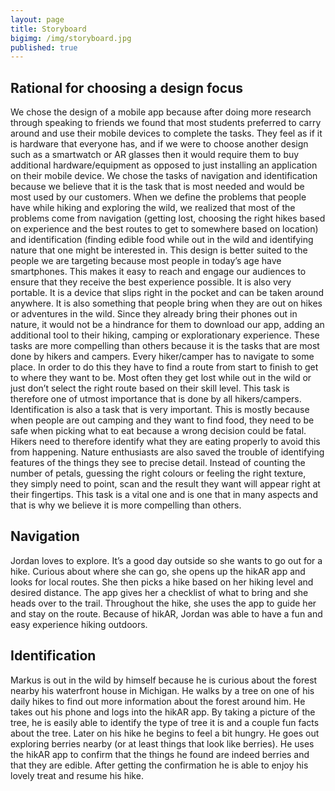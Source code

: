 ```yaml
---
layout: page
title: Storyboard
bigimg: /img/storyboard.jpg
published: true
---
```


## Rational for choosing a design focus

We chose the design of a mobile app because after doing more research through speaking to friends we found that most students preferred to carry around and use their mobile devices to complete the tasks. They feel as if it is hardware that everyone has, and if we were to choose another design such as a smartwatch or AR glasses then it would require them to buy additional hardware/equipment as opposed to just installing an application on their mobile device. We chose the tasks of navigation and identification because we believe that it is the task that is most needed and would be most used by our customers. When we define the problems that people have while hiking and exploring the wild, we realized that most of the problems come from navigation (getting lost, choosing the right hikes based on experience and the best routes to get to somewhere based on location) and identification (finding edible food while out in the wild and identifying nature that one might be interested in. This design is better suited to the people we are targeting because most people in today’s age have smartphones. This makes it easy to reach and engage our audiences to ensure that they receive the best experience possible. It is also very portable. It is a device that slips right in the pocket and can be taken around anywhere. It is also something that people bring when they are out on hikes or adventures in the wild. Since they already bring their phones out in nature, it would not be a hindrance for them to download our app, adding an additional tool to their hiking, camping or explorationary experience. These tasks are more compelling than others because it is the tasks that are most done by hikers and campers. Every hiker/camper has to navigate to some place. In order to do this they have to find a route from start to finish to get to where they want to be. Most often they get lost while out in the wild or just don’t select the right route based on their skill level. This task is therefore one of utmost importance that is done by all hikers/campers. Identification is also a task that is very important. This is mostly because when people are out camping and they want to find food, they need to be safe when picking what to eat because a wrong decision could be fatal. Hikers need to therefore identify what they are eating properly to avoid this from happening. Nature enthusiasts are also saved the trouble of identifying features of the things they see to precise detail. Instead of counting the number of petals, guessing the right colours or feeling the right texture, they simply need to point, scan and the result they want will appear right at their fingertips. This task is a vital one and is one that in many aspects and that is why we believe it is more compelling than others. 

## Navigation

Jordan loves to explore. It’s a good day outside so she wants to go out for a hike. Curious about where she can go, she opens up the hikAR app and looks for local routes. She then picks a hike based on her hiking level and desired distance. The app gives her a checklist of what to bring and she heads over to the trail. Throughout the hike, she uses the app to guide her and stay on the route. Because of hikAR, Jordan was able to have a fun and easy experience hiking outdoors. 

## Identification

Markus is out in the wild by himself because he is curious about the forest nearby his waterfront house in Michigan. He walks by a tree on one of his daily hikes to find out more information about the forest around him. He takes out his phone and logs into the hikAR app. By taking a picture of the tree, he is easily able to identify the type of tree it is and a couple fun facts about the tree. Later on his hike he begins to feel a bit hungry. He goes out exploring berries nearby (or at least things that look like berries). He uses the hikAR app to confirm that the things he found are indeed berries and that they are edible. After getting the confirmation he is able to enjoy his lovely treat and resume his hike.

